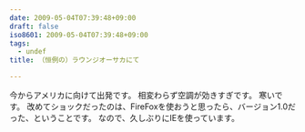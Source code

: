 ```yaml
---
date: 2009-05-04T07:39:48+09:00
draft: false
iso8601: 2009-05-04T07:39:48+09:00
tags:
  - undef
title: （恒例の）ラウンジオーサカにて

---
```


<p>今からアメリカに向けて出発です。
相変わらず空調が効きすぎです。
寒いです。
改めてショックだったのは、FireFoxを使おうと思ったら、バージョン1.0だった、ということです。
なので、久しぶりにIEを使っています。</p>
    	